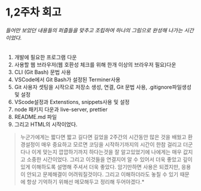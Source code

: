 # 1,2주차 회고

###### 들어만 보았던 내용들의 퍼즐들을 맞추고 조립하여 하나의 그림으로 완성해 나가는 시간이었다.

1. 개발에 필요한 프로그램 다운
2. 사용할 웹 브라우저(웹 호환성 체크를 위해 한개 이상의 브라우저 필요)다운
3. CLI (Git Bash) 문법 사용
4. VSCode에서 Git Bash가 설정된 Terminer사용
5. Git 사용자 셋팅을 시작으로 저장소 생성, 연결, Git 문법 사용, .gitignore파일생성 및 설정
8. VScode설정과 Extenstions, snippets사용 및 설정
9. node 패키지 다운과 live-server, prettier
7. README.md 파일
8. 그리고 HTML의 시작이었다.


> 누군가에게는 짧다면 짧고 길다면 길었을 2주간의 시간동안 많은 것을 배웠고
> 환경설정이 매우 중요하고 모르면 코딩을 시작하기까지의 시간이 한참 걸리고 더군다나 이게 맞는지 깝깝하기까지 하다는것을 잘 알고있었기에 나에게는 매우 값지고 소중한 시간이었다.
> 그리고 이것들을 연결지어 알 수 있어서 더욱 좋았고 깊이 있게 이해하도록 설명해 주셔서 더욱 좋았다.
> 암기만하면 사용은 되겠지만, 응용이 안되고 문제해결이 어려워질것이다.
> 그리고 이해하더라도 놓칠 수 있기 때문에 항상 기억하기 위해선 메모해두고 정리해 두어야겠다.*